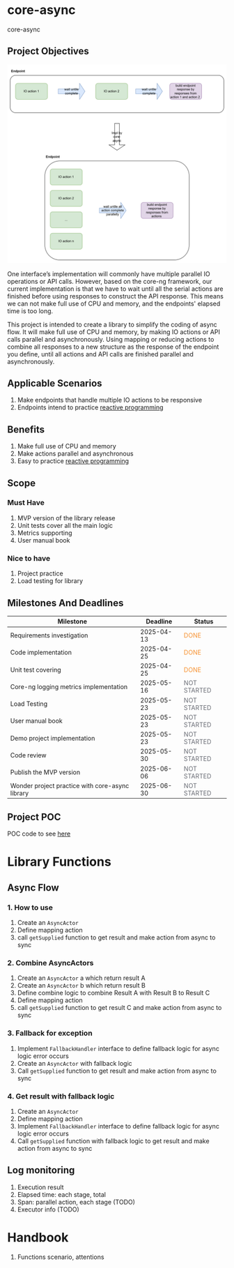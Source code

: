 # core-async
core-async
## Project Objectives
![core_async_impl.png](core_async_impl.png)

One interface’s implementation will commonly have multiple parallel IO operations or API calls. 
However, based on the core-ng framework, our current implementation is that we have to wait until all the serial actions are finished before using responses to construct the API response. 
This means we can not make full use of CPU and memory, and the endpoints' elapsed time is too long.

This project is intended to create a library to simplify the coding of async flow. 
It will make full use of CPU and memory, by making IO actions or API calls parallel and asynchronously. 
Using mapping or reducing actions to combine all responses to a new structure as the response of the endpoint you define, until all actions and API calls are finished parallel and asynchronously.

## Applicable Scenarios
1. Make endpoints that handle multiple IO actions to be responsive
2. Endpoints intend to practice [reactive programming](https://en.wikipedia.org/wiki/Reactive_programming)

## Benefits
1. Make full use of CPU and memory
2. Make actions parallel and asynchronous
3. Easy to practice [reactive programming](https://en.wikipedia.org/wiki/Reactive_programming)

## Scope

### Must Have
1. MVP version of the library release
2. Unit tests cover all the main logic
3. Metrics supporting
4. User manual book

### Nice to have
1. Project practice
2. Load testing for library

## Milestones And Deadlines

| Milestone   | Deadline   | Status                                   |
|--------|------------|------------------------------------------|
| Requirements investigation   | 2025-04-13 | <font color='#f79232'>DONE</font> |
| Code implementation  | 2025-04-25 | <font color='#f79232'>DONE</font> |
| Unit test covering  | 2025-04-25 | <font color='#f79232'>DONE</font>        |
| Core-ng logging metrics implementation  | 2025-05-16 | <font color='#6b6e76'>NOT STARTED</font> |
| Load Testing  | 2025-05-23 | <font color='#6b6e76'>NOT STARTED</font> |
| User manual book | 2025-05-23 | <font color='#6b6e76'>NOT STARTED</font> |
| Demo project implementation | 2025-05-23 | <font color='#6b6e76'>NOT STARTED</font> |
| Code review | 2025-05-30 | <font color='#6b6e76'>NOT STARTED</font> |
| Publish the MVP version | 2025-06-06 | <font color='#6b6e76'>NOT STARTED</font> |
| Wonder project practice with core-async library | 2025-06-30 | <font color='#6b6e76'>NOT STARTED</font> |

## Project POC
POC code to see [here](https://github.com/food-truck/blueapron-project/pull/409)

# Library Functions
## Async Flow

### 1. How to use
1. Create an `AsyncActor`
2. Define mapping action
3. call `getSupplied` function to get result and make action from async to sync

### 2. Combine AsyncActors
1. Create an `AsyncActor` a which return result A
2. Create an `AsyncActor` b which return result B
3. Define combine logic to combine Result A with Result B to Result C
4. Define mapping action
5. call `getSupplied` function to get result C and make action from async to sync

### 3. Fallback for exception
1. Implement `FallbackHandler` interface to define fallback logic for async logic error occurs
2. Create an `AsyncActor` with fallback logic
3. Call `getSupplied` function to get result and make action from async to sync

### 4. Get result with fallback logic
1. Create an `AsyncActor`
2. Define mapping action
3. Implement `FallbackHandler` interface to define fallback logic for async logic error occurs
4. Call `getSupplied` function with fallback logic to get result and make action from async to sync

## Log monitoring
1. Execution result
2. Elapsed time: each stage, total
3. Span: parallel action, each stage (TODO)
3. Executor info (TODO)

# Handbook
1. Functions scenario, attentions
